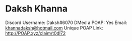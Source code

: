 # Daksh Khanna

Discord Username: Daksh#6070
DMed a POAP: Yes
Email: khannadaksh@hotmail.com
Unique POAP Link: http://POAP.xyz/claim/t0dl72